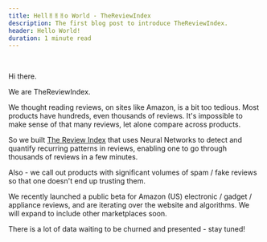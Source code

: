 ```yaml
---
title: Hellㅐㅐㅐo World - TheReviewIndex
description: The first blog post to introduce TheReviewIndex.
header: Hello World!
duration: 1 minute read
---
```


&nbsp;

Hi there. 

We are TheReviewIndex.

We thought reading reviews, on sites like Amazon, is a bit too tedious. Most products have hundreds, even thousands of reviews. It's impossible to make sense of that many reviews, let alone compare across products.

So we built [The Review Index](https://thereviewindex.com) that uses Neural Networks to detect and quantify recurring patterns in reviews, enabling one to go through thousands of reviews in a few minutes.

Also - we call out products with significant volumes of spam / fake reviews so that one doesn't end up trusting them. 

We recently launched a public beta for Amazon (US) electronic / gadget / appliance reviews, and are iterating over the website and algorithms. We will expand to include other marketplaces soon.

There is a lot of data waiting to be churned and presented - stay tuned! 


&nbsp;



